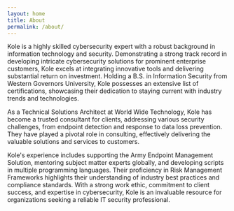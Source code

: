 ```yaml
---
layout: home
title: About
permalink: /about/
---
```


Kole is a highly skilled cybersecurity expert with a robust background in information technology and security. Demonstrating a strong track record in developing intricate cybersecurity solutions for prominent enterprise customers, Kole excels at integrating innovative tools and delivering substantial return on investment. Holding a B.S. in Information Security from Western Governors University, Kole possesses an extensive list of certifications, showcasing their dedication to staying current with industry trends and technologies.

As a Technical Solutions Architect at World Wide Technology, Kole has become a trusted consultant for clients, addressing various security challenges, from endpoint detection and response to data loss prevention. They have played a pivotal role in consulting, effectively delivering the valuable solutions and services to customers.

Kole's experience includes supporting the Army Endpoint Management Solution, mentoring subject matter experts globally, and developing scripts in multiple programming languages. Their proficiency in Risk Management Frameworks highlights their understanding of industry best practices and compliance standards. With a strong work ethic, commitment to client success, and expertise in cybersecurity, Kole is an invaluable resource for organizations seeking a reliable IT security professional.
